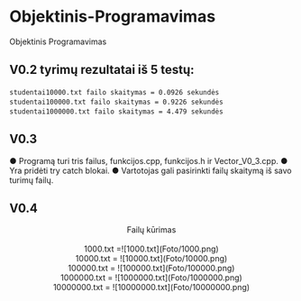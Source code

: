 # Objektinis-Programavimas
Objektinis Programavimas

## V0.2 tyrimų rezultatai iš 5 testų:
`studentai10000.txt failo skaitymas = 0.0926 sekundės`
`studentai100000.txt failo skaitymas = 0.9226 sekundės`
`studentai1000000.txt failo skaitymas = 4.479 sekundės`

## V0.3 
● Programą turi tris failus, funkcijos.cpp, funkcijos.h ir Vector_V0_3.cpp.
● Yra pridėti try catch blokai.
● Vartotojas gali pasirinkti failų skaitymą iš savo turimų failų.

## V0.4 <br />
<center>Failų kūrimas<center/> <br />
1000.txt =![1000.txt](Foto/1000.png) <br />
10000.txt = ![10000.txt](Foto/10000.png) <br />
100000.txt = ![100000.txt](Foto/100000.png) <br />
1000000.txt = ![1000000.txt](Foto/1000000.png) <br />
10000000.txt = ![10000000.txt](Foto/10000000.png) <br />

